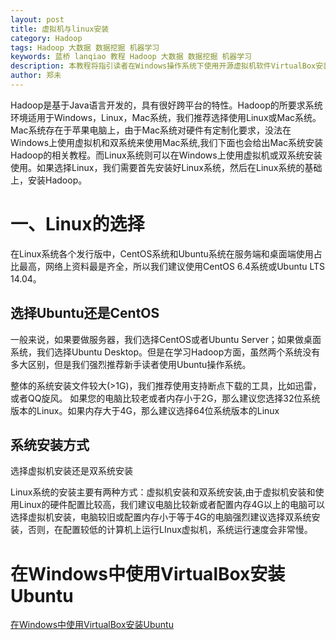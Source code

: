 ```yaml
---
layout: post
title: 虚拟机与linux安装
category: Hadoop
tags: Hadoop 大数据 数据挖掘 机器学习
keywords: 蓝桥 lanqiao 教程 Hadoop 大数据 数据挖掘 机器学习
description: 本教程将指引读者在Windows操作系统下使用开源虚拟机软件VirtualBox安装Ubuntu，读者也可以使用其他虚拟机VMware Workstation安装。
author: 郑未
---
```


Hadoop是基于Java语言开发的，具有很好跨平台的特性。Hadoop的所要求系统环境适用于Windows，Linux，Mac系统，我们推荐选择使用Linux或Mac系统。Mac系统存在于苹果电脑上，由于Mac系统对硬件有定制化要求，没法在Windows上使用虚拟机和双系统来使用Mac系统,我们下面也会给出Mac系统安装Hadoop的相关教程。而Linux系统则可以在Windows上使用虚拟机或双系统安装使用。如果选择Linux，我们需要首先安装好Linux系统，然后在Linux系统的基础上，安装Hadoop。

# 一、Linux的选择

在Linux系统各个发行版中，CentOS系统和Ubuntu系统在服务端和桌面端使用占比最高，网络上资料最是齐全，所以我们建议使用CentOS 6.4系统或Ubuntu LTS 14.04。

## 选择Ubuntu还是CentOS

一般来说，如果要做服务器，我们选择CentOS或者Ubuntu Server；如果做桌面系统，我们选择Ubuntu Desktop。但是在学习Hadoop方面，虽然两个系统没有多大区别，但是我们强烈推荐新手读者使用Ubuntu操作系统。


整体的系统安装文件较大(>1G)，我们推荐使用支持断点下载的工具，比如迅雷，或者QQ旋风。
如果您的电脑比较老或者内存小于2G，那么建议您选择32位系统版本的Linux。如果内存大于4G，那么建议选择64位系统版本的Linux


## 系统安装方式

选择虚拟机安装还是双系统安装

Linux系统的安装主要有两种方式：虚拟机安装和双系统安装,由于虚拟机安装和使用Linux的硬件配置比较高，我们建议电脑比较新或者配置内存4G以上的电脑可以选择虚拟机安装，电脑较旧或配置内存小于等于4G的电脑强烈建议选择双系统安装，否则，在配置较低的计算机上运行LInux虚拟机，系统运行速度会非常慢。

# 在Windows中使用VirtualBox安装Ubuntu


[在Windows中使用VirtualBox安装Ubuntu](http://dblab.xmu.edu.cn/blog/337-2/)

